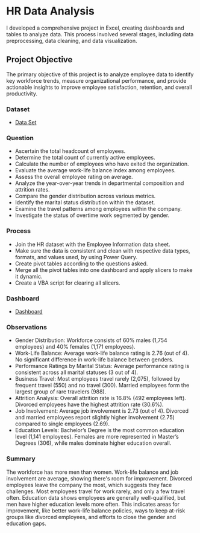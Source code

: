 # HR Data Analysis
I developed a comprehensive project in Excel, creating dashboards and tables to analyze data. This process involved several stages, 
including data preprocessing, data cleaning, and data visualization.
## Project Objective 
The primary objective of this project is to analyze employee data to identify key workforce trends, measure organizational performance, and 
provide actionable insights to improve employee satisfaction, retention, and overall productivity.
### Dataset 
- <a href = "https://drive.google.com/drive/folders/1Ob4JZ7YTZ1AtLM6tUtUdUq-IAnVJ1Shp" > Data Set </a>

### Question 
- Ascertain the total headcount of employees.
- Determine the total count of currently active employees.
- Calculate the number of employees who have exited the organization.
- Evaluate the average work-life balance index among employees.
- Assess the overall employee rating on average.
- Analyze the year-over-year trends in departmental composition and attrition rates.
- Compare the gender distribution across various metrics.
- Identify the marital status distribution within the dataset.
- Examine the travel patterns among employees within the company.
- Investigate the status of overtime work segmented by gender.
### Process
- Join the HR dataset with the Employee Information data sheet.
- Make sure the data is consistent and clean with respective data types, formats, and values used, by using Power Query.
- Create pivot tables according to the questions asked.
- Merge all the pivot tables into one dashboard and apply slicers to make it dynamic.
- Create a VBA script for clearing all slicers.
### Dashboard
- <a href = "https://github.com/Brajbhan108/Excel_project/blob/main/Dashboard.jpg" > Dashboard </a>
### Observations
- Gender Distribution:
  Workforce consists of 60% males (1,754 employees) and 40% females (1,171 employees).
- Work-Life Balance:
  Average work-life balance rating is 2.76 (out of 4).
  No significant difference in work-life balance between genders.
- Performance Ratings by Marital Status:
  Average performance rating is consistent across all marital statuses (3 out of 4).
- Business Travel:
  Most employees travel rarely (2,075), followed by frequent travel (550) and no travel (300).
  Married employees form the largest group of rare travelers (988).
- Attrition Analysis:
  Overall attrition rate is 16.8% (492 employees left).
  Divorced employees have the highest attrition rate (30.6%).
- Job Involvement:
  Average job involvement is 2.73 (out of 4).
  Divorced and married employees report slightly higher involvement (2.75) compared to single employees (2.69).
- Education Levels:
  Bachelor’s Degree is the most common education level (1,141 employees).
  Females are more represented in Master’s Degrees (306), while males dominate higher education overall.
### Summary 
The workforce has more men than women. Work-life balance and job involvement are average, showing there's room for improvement. 
Divorced employees leave the company the most, which suggests they face challenges. Most employees travel for work rarely, and only a few travel often.
Education data shows employees are generally well-qualified, but men have higher education levels more often. This indicates areas for improvement, 
like better work-life balance policies, ways to keep at-risk groups like divorced employees, and efforts to close the gender and education gaps.
